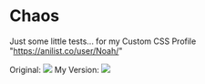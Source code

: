 # Chaos
Just some little tests... for my Custom CSS Profile "https://anilist.co/user/Noah/"

Original: <img src="https://i.imgur.com/kIkHYZM.png"/>
My Version: <img src="https://i.imgur.com/37BBY0N.png"/>

